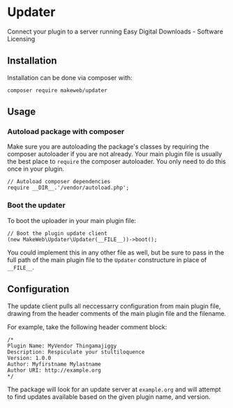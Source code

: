 # Updater

Connect your plugin to a server running Easy Digital Downloads - Software Licensing


## Installation

Installation can be done via composer with:

    composer require makeweb/updater


## Usage

### Autoload package with composer

Make sure you are autoloading the package's classes by requiring the composer autoloader if you are not already. Your main plugin file is usually the best place to `require` the composer autoloader. You only need to do this once in your plugin.

    // Autoload composer dependencies
    require __DIR__.'/vendor/autoload.php';


### Boot the updater

To boot the uploader in your main plugin file:

    // Boot the plugin update client
    (new MakeWeb\Updater\Updater(__FILE__))->boot();

You could implement this in any other file as well, but be sure to pass in the full path of the main plugin file to the `Updater` constructure in place of `__FILE__`.


## Configuration

The update client pulls all neccessarry configuration from main plugin file, drawing from the header comments of the main plugin file and the filename.

For example, take the following header comment block:

    /*
    Plugin Name: MyVendor Thingamajiggy
    Description: Respiculate your stultiloquence
    Version: 1.0.0
    Author: Myfirstname Mylastname
    Author URI: http://example.org
    */


The package will look for an update server at `example.org` and will attempt to find updates available based on the given plugin name, and version.
